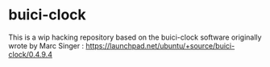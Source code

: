 # buici-clock

This is a wip hacking repository based on the buici-clock software
originally wrote by Marc Singer : https://launchpad.net/ubuntu/+source/buici-clock/0.4.9.4
